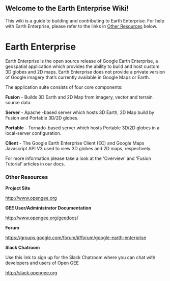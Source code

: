 ## Welcome to the Earth Enterprise Wiki!

This wiki is a guide to building and contributing to Earth Enterprise.  For help with Earth Enterprise, please refer to the links in [Other Resources](#other-resource) below.

# Earth Enterprise

Earth Enterprise is the open source release of Google Earth Enterprise, a geospatial application which provides the ability to build and host custom 3D globes and 2D maps. Earth Enterprise does not provide a private version of Google imagery that’s currently available in Google Maps or Earth.

The application suite consists of four core components:

**Fusion** - Builds 3D Earth and 2D Map from imagery, vector and terrain source data.

**Server** - Apache -based server which hosts 3D Earth, 2D Map build by Fusion and Portable 3D/2D globes.

**Portable** - Tornado-based server which hosts Portable 3D/2D globes in a local-server configuration.

**Client** - The Google Earth Enterprise Client (EC) and Google Maps Javascript API V3 used to view 3D globes and 2D maps, respectively.

For more information please take a look at the 'Overview' and 'Fusion Tutorial' articles in our docs.

### Other Resources
**Project Site**

http://www.opengee.org

**GEE User/Administrator Documentation**

http://www.opengee.org/geedocs/

**Forum**

https://groups.google.com/forum/#!forum/google-earth-enterprise

**Slack Chatroom**

Use this link to sign up for the Slack Chatroom where you can chat with developers and users of Open GEE

http://slack.opengee.org